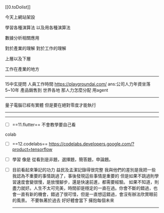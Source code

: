 [[0.toDolist]]


今天上網站架設

學習各種演算法
以及用各種演算法

數據分析相關應用

對於產業的理解
對於工作的理解

上層以及下層

工作在產業的地方

---

15中玄提問 人員工作時間
	https://playgroundai.com/
	ans:公司人力年資坐落
	5~10年
產品銷售到 世界各地 那人力怎麼分配
用agent

---
量子電腦已經有實體
但是要在絕對零度才能執行


---


---

- [ ] ==11.flutter==
不會教學要自己看

colab

- [ ] ==12.codelabs==
https://codelabs.developers.google.com/?product=tensorflow


- [ ] 學習  像是
	從看到是非題，選擇題，簡答題，申論題。
- [ ] 目前看起來筆記的功力 益民及孟潔記錄得很完整
	我與他們的差別是我把一些我認為不重要的事情跳過了，事後發現這些事情是重要的
	但是如果不跳過則學習速度會變很慢，是放慢腳步，還是快速前進，都需要經驗。
	如果不知道，則盡力就好。人生不太可完美，時間卻是穩定的一直在過。你會不斷的錯過，也會一直有新的機會，錯過了很可惜，但是一直想這錯過，會沒有辦法欣賞眼前的風景。
	不要執著於過去  好好體會當下 擁抱每個未來

  ---

